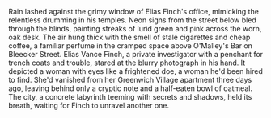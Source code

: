 Rain lashed against the grimy window of Elias Finch's office, mimicking the relentless drumming in his temples.  Neon signs from the street below bled through the blinds, painting streaks of lurid green and pink across the worn, oak desk. The air hung thick with the smell of stale cigarettes and cheap coffee, a familiar perfume in the cramped space above O'Malley's Bar on Bleecker Street. Elias Vance Finch, a private investigator with a penchant for trench coats and trouble, stared at the blurry photograph in his hand.  It depicted a woman with eyes like a frightened doe, a woman he'd been hired to find.  She'd vanished from her Greenwich Village apartment three days ago, leaving behind only a cryptic note and a half-eaten bowl of oatmeal. The city, a concrete labyrinth teeming with secrets and shadows, held its breath, waiting for Finch to unravel another one.
